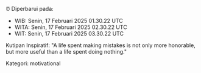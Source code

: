 ⏰ Diperbarui pada:
- WIB: Senin, 17 Februari 2025 01.30.22 UTC
- WITA: Senin, 17 Februari 2025 02.30.22 UTC
- WIT: Senin, 17 Februari 2025 03.30.22 UTC

Kutipan Inspiratif:
"A life spent making mistakes is not only more honorable, but more useful than a life spent doing nothing."


Kategori: motivational

